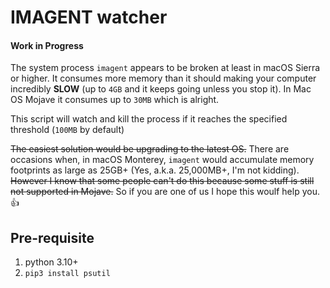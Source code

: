 # IMAGENT watcher
#### Work in Progress

The system process `imagent` appears to be broken at least in macOS Sierra or higher. 
It consumes more memory than it should making your computer incredibly **SLOW**
(up to `4GB` and it keeps going unless you stop it).
In Mac OS Mojave it consumes up to `30MB` which is alright. 

This script will watch and kill the process if it reaches the specified threshold (`100MB` by default)

~~The easiest solution would be upgrading to the latest OS.~~
There are occasions when, in macOS Monterey, `imagent` would accumulate memory footprints as large as 25GB+
(Yes, a.k.a. 25,000MB+, I'm not kidding).
~~However I know that some people can't do this because some stuff is still not supported in Mojave.~~
So if you are one of us I hope this woulf help you. 👍

## Pre-requisite
1. python 3.10+
2. `pip3 install psutil`

